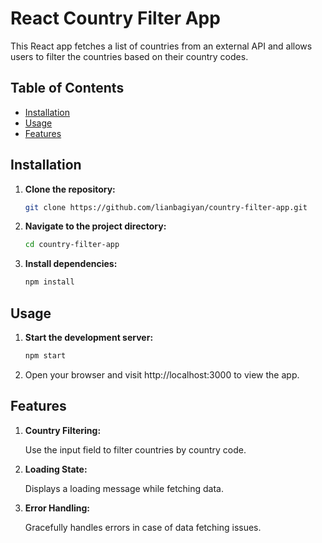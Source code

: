 # React Country Filter App

This React app fetches a list of countries from an external API and allows users to filter the countries based on their country codes.

## Table of Contents

- [Installation](#installation)
- [Usage](#usage)
- [Features](#features)

## Installation

1. **Clone the repository:**

   ```bash
   git clone https://github.com/lianbagiyan/country-filter-app.git

   ```

2. **Navigate to the project directory:**

   ```bash
   cd country-filter-app

   ```

3. **Install dependencies:**

   ```bash
   npm install
   ```

## Usage

1. **Start the development server:**

   ```bash
   npm start

   ```

2. Open your browser and visit http://localhost:3000 to view the app.

## Features

1. **Country Filtering:**

   Use the input field to filter countries by country code.

2. **Loading State:**

   Displays a loading message while fetching data.

3. **Error Handling:**

   Gracefully handles errors in case of data fetching issues.
